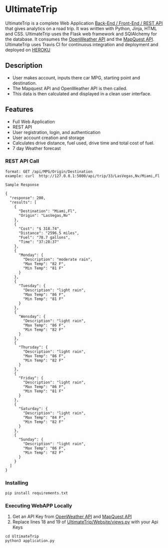 # UltimateTrip

UltimateTrip is a complete Web Application [Back-End / Front-End / REST API](https://github.com/Kevin-Cain/UltimateTrip) that gives analytics on a road trip. It was written with Python, Jinja, HTML and CSS. UltimateTrip uses the Flask web framework and SQlAlchemy for the database. It consumes the [OpenWeather API](https://openweathermap.org/api) and the [MapQuest API](https://developer.mapquest.com/documentation/open/). UltimateTrip uses Travis CI for continuous integration and deployment and deployed on [HEROKU](https://google.com)

## Description
* User makes account, inputs there car MPG, starting point and destination.  
* The Mapquest API and OpenWeather API is then called.
* This data is then calculated and displayed in a clean user interface.

## Features
* Full Web Application
* REST API
* User registration, login, and authentication
* User account creation and storage
* Calculates drive distance, fuel used, drive time and total cost of fuel.
* 7 day Weather forecast

### REST API Call
```
format: GET /api/MPG/Origin/Destination
example: curl  http://127.0.0.1:5000/api/trip/33/LasVegas,Nv/Miami,Fl
```
```
Sample Response

{
  "response": 200, 
  "results": [
    {
      "Destination": "Miami,Fl", 
      "Origin": "LasVegas,Nv"
    }, 
    {
      "Cost": "$ 318.74", 
      "Distance": "2596.5 miles", 
      "Fuel": "78.7 gallons", 
      "Time": "37:28:37"
    }, 
    {
      "Monday": {
        "Description": "moderate rain", 
        "Max Temp": "82 F", 
        "Min Temp": "81 F"
      }
    }, 
    {
      "Tuesday": {
        "Description": "light rain", 
        "Max Temp": "86 F", 
        "Min Temp": "81 F"
      }
    }, 
    {
      "Wensday": {
        "Description": "light rain", 
        "Max Temp": "86 F", 
        "Min Temp": "82 F"
      }
    }, 
    {
      "Thursday": {
        "Description": "light rain", 
        "Max Temp": "86 F", 
        "Min Temp": "82 F"
      }
    }, 
    {
      "Friday": {
        "Description": "light rain", 
        "Max Temp": "86 F", 
        "Min Temp": "81 F"
      }
    }, 
    {
      "Saturday": {
        "Description": "light rain", 
        "Max Temp": "84 F", 
        "Min Temp": "82 F"
      }
    }, 
    {
      "Sunday": {
        "Description": "light rain", 
        "Max Temp": "86 F", 
        "Min Temp": "82 F"
      }
    }
  ]
}
```

### Installing

```
pip install requirements.txt
```

### Executing WebAPP Locally
1)  Get an API Key from [OpenWeather API](https://openweathermap.org/api) and [MapQuest API](https://developer.mapquest.com/documentation/open/)
2)  Replace lines 18 and 19 of [UltimateTrip/Website/views.py](https://github.com/Kevin-Cain/UltimateTrip/blob/main/website/views.py) with your Api Keys

```
cd UltimateTrip
python3 application.py
```
